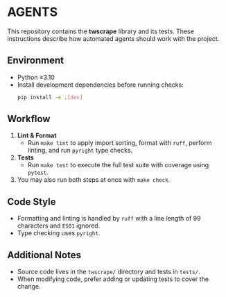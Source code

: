 # AGENTS

This repository contains the **twscrape** library and its tests.
These instructions describe how automated agents should work with the
project.

## Environment
- Python ≥3.10
- Install development dependencies before running checks:
  ```bash
  pip install -e .[dev]
  ```

## Workflow
1. **Lint & Format**
   - Run `make lint` to apply import sorting, format with `ruff`,
     perform linting, and run `pyright` type checks.
2. **Tests**
   - Run `make test` to execute the full test suite with coverage
     using `pytest`.
3. You may also run both steps at once with `make check`.

## Code Style
- Formatting and linting is handled by `ruff` with a line length of 99
  characters and `E501` ignored.
- Type checking uses `pyright`.

## Additional Notes
- Source code lives in the `twscrape/` directory and tests in `tests/`.
- When modifying code, prefer adding or updating tests to cover the change.

